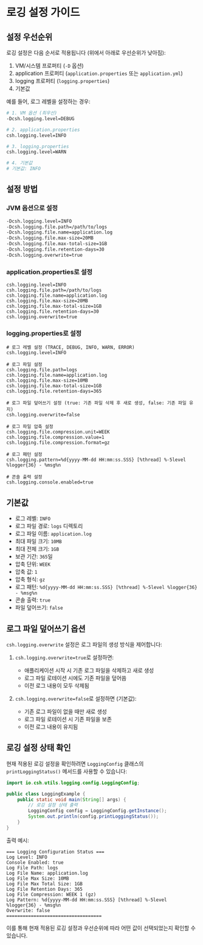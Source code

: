 # 로깅 설정 가이드

## 설정 우선순위

로깅 설정은 다음 순서로 적용됩니다 (위에서 아래로 우선순위가 낮아짐):

1. VM/시스템 프로퍼티 (`-D` 옵션)
2. application 프로퍼티 (`application.properties` 또는 `application.yml`)
3. logging 프로퍼티 (`logging.properties`)
4. 기본값

예를 들어, 로그 레벨을 설정하는 경우:
```bash
# 1. VM 옵션 (최우선)
-Dcsh.logging.level=DEBUG

# 2. application.properties
csh.logging.level=INFO

# 3. logging.properties
csh.logging.level=WARN

# 4. 기본값
# 기본값: INFO
```

## 설정 방법

### JVM 옵션으로 설정
```bash
-Dcsh.logging.level=INFO
-Dcsh.logging.file.path=/path/to/logs
-Dcsh.logging.file.name=application.log
-Dcsh.logging.file.max-size=20MB
-Dcsh.logging.file.max-total-size=1GB
-Dcsh.logging.file.retention-days=30
-Dcsh.logging.overwrite=true
```

### application.properties로 설정
```properties
csh.logging.level=INFO
csh.logging.file.path=/path/to/logs
csh.logging.file.name=application.log
csh.logging.file.max-size=20MB
csh.logging.file.max-total-size=1GB
csh.logging.file.retention-days=30
csh.logging.overwrite=true
```

### logging.properties로 설정
```properties
# 로그 레벨 설정 (TRACE, DEBUG, INFO, WARN, ERROR)
csh.logging.level=INFO

# 로그 파일 설정
csh.logging.file.path=logs
csh.logging.file.name=application.log
csh.logging.file.max-size=10MB
csh.logging.file.max-total-size=1GB
csh.logging.file.retention-days=365

# 로그 파일 덮어쓰기 설정 (true: 기존 파일 삭제 후 새로 생성, false: 기존 파일 유지)
csh.logging.overwrite=false

# 로그 파일 압축 설정
csh.logging.file.compression.unit=WEEK
csh.logging.file.compression.value=1
csh.logging.file.compression.format=gz

# 로그 패턴 설정
csh.logging.pattern=%d{yyyy-MM-dd HH:mm:ss.SSS} [%thread] %-5level %logger{36} - %msg%n

# 콘솔 출력 설정
csh.logging.console.enabled=true
```

## 기본값
- 로그 레벨: `INFO`
- 로그 파일 경로: `logs` 디렉토리
- 로그 파일 이름: `application.log`
- 최대 파일 크기: `10MB`
- 최대 전체 크기: `1GB`
- 보관 기간: `365`일
- 압축 단위: `WEEK`
- 압축 값: `1`
- 압축 형식: `gz`
- 로그 패턴: `%d{yyyy-MM-dd HH:mm:ss.SSS} [%thread] %-5level %logger{36} - %msg%n`
- 콘솔 출력: `true`
- 파일 덮어쓰기: `false`

## 로그 파일 덮어쓰기 옵션

`csh.logging.overwrite` 설정은 로그 파일의 생성 방식을 제어합니다:

1. `csh.logging.overwrite=true`로 설정하면:
   - 애플리케이션 시작 시 기존 로그 파일을 삭제하고 새로 생성
   - 로그 파일 로테이션 시에도 기존 파일을 덮어씀
   - 이전 로그 내용이 모두 삭제됨

2. `csh.logging.overwrite=false`로 설정하면 (기본값):
   - 기존 로그 파일이 없을 때만 새로 생성
   - 로그 파일 로테이션 시 기존 파일을 보존
   - 이전 로그 내용이 유지됨

## 로깅 설정 상태 확인
현재 적용된 로깅 설정을 확인하려면 `LoggingConfig` 클래스의 `printLoggingStatus()` 메서드를 사용할 수 있습니다:

```java
import io.csh.utils.logging.config.LoggingConfig;

public class LoggingExample {
    public static void main(String[] args) {
        // 로깅 설정 상태 출력
        LoggingConfig config = LoggingConfig.getInstance();
        System.out.println(config.printLoggingStatus());
    }
}
```

출력 예시:
```
=== Logging Configuration Status ===
Log Level: INFO
Console Enabled: true
Log File Path: logs
Log File Name: application.log
Log File Max Size: 10MB
Log File Max Total Size: 1GB
Log File Retention Days: 365
Log File Compression: WEEK 1 (gz)
Log Pattern: %d{yyyy-MM-dd HH:mm:ss.SSS} [%thread] %-5level %logger{36} - %msg%n
Overwrite: false
===================================
```

이를 통해 현재 적용된 로깅 설정과 우선순위에 따라 어떤 값이 선택되었는지 확인할 수 있습니다. 